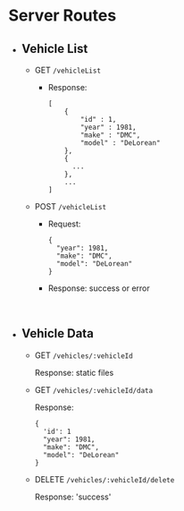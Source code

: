 # Server Routes


- ## Vehicle List

  - GET `/vehicleList`

      - Response:
        ```
        [
            {
                "id" : 1,
                "year" : 1981,
                "make" : "DMC",
                "model" : "DeLorean"
            },
            {
              ...
            },
            ...
        ]
        ```

  - POST `/vehicleList`

     - Request:
        ```
        {
          "year": 1981,
          "make": "DMC",
          "model": "DeLorean"
        }
        ```

     - Response: success or error

<br>

- ## Vehicle Data

  - GET `/vehicles/:vehicleId`

    Response: static files


  - GET `/vehicles/:vehicleId/data`

    Response:

    ```
    {
      'id': 1
      "year": 1981,
      "make": "DMC",
      "model": "DeLorean"
    }
    ```

  - DELETE `/vehicles/:vehicleId/delete`

    Response: 'success'
